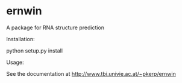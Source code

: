 ernwin
======

A package for RNA structure prediction

Installation:

python setup.py install

Usage:

See the documentation at http://www.tbi.univie.ac.at/~pkerp/ernwin
